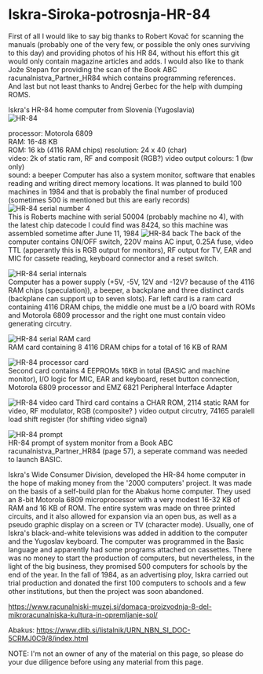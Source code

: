 # Iskra-Siroka-potrosnja-HR-84
First of all I would like to say big thanks to Robert Kovač for scanning the manuals (probably one of the very few, or possible the only ones surviving to this day) and providing photos of his HR 84, without his effort this git would only contain magazine articles and adds.
I would also like to thank Jože Stepan for providing the scan of the Book ABC racunalnistva_Partner_HR84 which contains programming references.  
And last but not least thanks to Andrej Gerbec for the help with dumping ROMS.   
    
Iskra's HR-84 home computer from Slovenia (Yugoslavia)  
![HR-84](https://github.com/rihardgDev/Iskra-Siroka-potrosnja-HR-84/blob/main/MMS_84_06_002.jpg)  

processor: Motorola 6809  
RAM: 16-48 KB  
ROM: 16 kb  (4116 RAM chips)
resolution: 24 x 40  (char)  
video: 2k of static ram, RF and composit (RGB?) video output
colours: 1 (bw only)   
sound: a beeper
Computer has also a system monitor, software that enables reading and writing direct memory locations.
It was planned to build 100 machines in 1984 and that is probably the final number of produced (sometimes 500 is mentioned but this are early records)  
![HR-84 serial number 4](https://github.com/rihardgDev/Iskra-Siroka-potrosnja-HR-84/blob/main/Images/Iskra%20HR%2084.jpg)   
This is Roberts machine with serial 50004 (probably machine no 4), with the latest chip datecode I could find was 8424, so this machine was assembled sometime after June 11, 1984
![HR-84 back](https://github.com/rihardgDev/Iskra-Siroka-potrosnja-HR-84/blob/main/Images/Iskra%20HR%2084%20back%201.jpg) 
The back of the computer contains ON/OFF switch, 220V mains AC input, 0.25A fuse, video TTL (apperantly this is RGB output for monitors), RF output for TV, EAR and MIC for cassete reading, keyboard connector and a reset switch.

![HR-84 serial internals](https://github.com/rihardgDev/Iskra-Siroka-potrosnja-HR-84/blob/main/Images/Iskra%20HR%2084%20internals.jpg)   
Computer has a power supply (+5V, -5V, 12V and -12V? because of the 4116 RAM chips (speculation)), a beeper, a backplane and three distinct cards (backplane can support up to seven slots).
Far left card is a ram card containing 4116 DRAM chips, the middle one must be a I/O board with ROMs and Motorola 6809 processor and the right one must contain video generating circutry.

![HR-84 serial RAM card](https://github.com/rihardgDev/Iskra-Siroka-potrosnja-HR-84/blob/main/HR_84_RAM_board_Hi_Res.jpg)   
RAM card containing 8 4116 DRAM chips for a total of 16 KB of RAM  

![HR-84 processor card](https://github.com/rihardgDev/Iskra-Siroka-potrosnja-HR-84/blob/main/HR_84_proc_board_Hi_Res.jpg)   
Second card contains 4 EEPROMs 16KB in total (BASIC and machine monitor), I/O logic for MIC, EAR and keyboard, reset button connection, Motorola 6809 processor and EMZ 6821 Peripheral Interface Adapter

![HR-84 video card](https://github.com/rihardgDev/Iskra-Siroka-potrosnja-HR-84/blob/main/HR_84_video_board_Hi_Res.jpg) 
Third card contains a CHAR ROM, 2114 static RAM for video, RF modulator, RGB (composite? ) video output circutry, 74165 paralell load shift register (for shifting video signal)  

![HR-84 prompt](https://github.com/rihardgDev/Iskra-Siroka-potrosnja-HR-84/blob/main/HR%2084%20prompt.png)   
HR-84 prompt of system monitor from a Book ABC racunalnistva_Partner_HR84 (page 57), a seperate command was needed to launch BASIC.

Iskra's Wide Consumer Division,  developed the HR-84 home computer in the hope of making money from the '2000 computers' project. It was made on the basis of a self-build plan for the Abakus home computer. They used an 8-bit Motorola 6809 microprocessor with a very modest 16-32 KB of RAM and 16 KB of ROM. The entire system was made on three printed circuits, and it also allowed for expansion via an open bus, as well as a pseudo graphic display on a screen or TV (character mode). Usually, one of Iskra's black-and-white televisions was added in addition to the computer and the Yugoslav keyboard. The computer was programmed in the Basic language and apparently had some programs attached on cassettes. There was no money to start the production of computers, but nevertheless, in the light of the big business, they promised 500 computers for schools by the end of the year. In the fall of 1984, as an advertising ploy, Iskra carried out trial production and donated the first 100 computers to schools and a few other institutions, but then the project was soon abandoned.  




https://www.racunalniski-muzej.si/domaca-proizvodnja-8-del-mikroracunalniska-kultura-in-opremljanje-sol/   

Abakus:
https://www.dlib.si/listalnik/URN_NBN_SI_DOC-5CRMJ0C9/8/index.html  


NOTE: I'm not an owner of any of the material on this page, so please do your due diligence before using any material from this page. 
